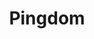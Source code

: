---
title: 'Pingdom'
link: 'https://www.pingdom.com/'
summary: 'Otro servicio para controlar el performance de nuestros sitios.'
tags: ['full-stack']
---